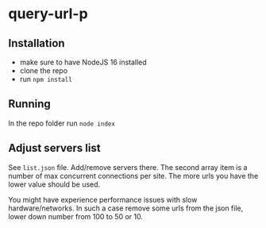 # query-url-p 

## Installation

- make sure to have NodeJS 16 installed
- clone the repo
- run `npm install`

## Running

In the repo folder run `node index`

## Adjust servers list

See `list.json` file. Add/remove servers there. The second array item is a number of max concurrent connections per site. The more urls you have the lower value should be used. 

You might have experience performance issues with slow hardware/networks. In such a case remove some urls from the json file, lower down number from 100 to 50 or 10.
